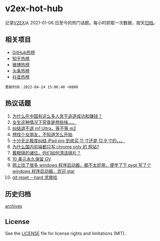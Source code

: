 # v2ex-hot-hub

 记录[V2EX](https://www.v2ex.com/)从 2021-01-06 日至今的热门话题。每小时抓取一次数据，按天[归档](archives)。
 
 ## 相关项目

- [GitHub热榜](https://github.com/snaildev/github-hot-hub)
- [知乎热榜](https://github.com/snaildev/zhihu-hot-hub)
- [微博热榜](https://github.com/snaildev/weibo-hot-hub)
- [头条热榜](https://github.com/snaildev/toutiao-hot-hub)
- [抖音热榜](https://github.com/snaildev/douyin-hot-hub)


 `更新时间：2022-04-24 15:06:40 +0800`

## 热议话题

1. [为什么在中国有这么多人急于追逐成功和赚钱？](https://www.v2ex.com/t/848803)
1. [女生这种情况下究竟是想些啥。。。](https://www.v2ex.com/t/848863)
1. [纠结退不退 m1 Ultra，等不等 m2](https://www.v2ex.com/t/848806)
1. [想找个女朋友，不知道怎么开始](https://www.v2ex.com/t/848795)
1. [十分无比极度纠结 iPad pro 到底买 11 寸还是 12.9 寸的。。。](https://www.v2ex.com/t/848758)
1. [为什么国内前端都只写 chrome only 的 网站?](https://www.v2ex.com/t/848878)
1. [戴眼镜的诸位，你们如何清洁镜片？](https://www.v2ex.com/t/848909)
1. [10 美元永久保留 GV](https://www.v2ex.com/t/848817)
1. [网上找了很多 windows 程序启动器，都不太好用，便学了下 pyqt 写了个 windows 程序启动器，欢迎 star](https://www.v2ex.com/t/848761)
1. [git reset --hard 求救哈](https://www.v2ex.com/t/848777)

## 历史归档

[archives](archives)

## License

See the [LICENSE](LICENSE) file for license rights and limitations (MIT).
